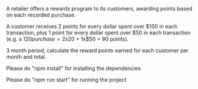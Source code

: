 A retailer offers a rewards program to its customers, awarding points based on each recorded purchase.

A customer receives 2 points for every dollar spent over $100 in each transaction, plus 1 point for every dollar spent over $50 in each transaction
(e.g. a $120 purchase = 2x$20 + 1x$50 = 90 points).

3 month period, calculate the reward points earned for each customer per month and total.

Please do "npm install" for installing the dependencies

Please do "npm run start" for running the project

